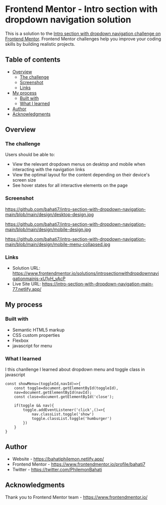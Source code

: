 # Frontend Mentor - Intro section with dropdown navigation solution

This is a solution to the [Intro section with dropdown navigation challenge on Frontend Mentor](https://www.frontendmentor.io/challenges/intro-section-with-dropdown-navigation-ryaPetHE5). Frontend Mentor challenges help you improve your coding skills by building realistic projects. 

## Table of contents

- [Overview](#overview)
  - [The challenge](#the-challenge)
  - [Screenshot](#screenshot)
  - [Links](#links)
- [My process](#my-process)
  - [Built with](#built-with)
  - [What I learned](#what-i-learned)
- [Author](#author)
- [Acknowledgments](#acknowledgments)



## Overview

### The challenge

Users should be able to:

- View the relevant dropdown menus on desktop and mobile when interacting with the navigation links
- View the optimal layout for the content depending on their device's screen size
- See hover states for all interactive elements on the page

### Screenshot

https://github.com/bahati7/intro-section-with-dropdown-navigation-main/blob/main/design/desktop-design.jpg

https://github.com/bahati7/intro-section-with-dropdown-navigation-main/blob/main/design/mobile-design.jpg

https://github.com/bahati7/intro-section-with-dropdown-navigation-main/blob/main/design/mobile-menu-collapsed.jpg

### Links

- Solution URL: https://www.frontendmentor.io/solutions/introsectionwithdropdownnavigationmainjs-xU1yH_vAcP
- Live Site URL: https://intro-section-with-dropdown-navigation-main-77.netlify.app/

## My process

### Built with

- Semantic HTML5 markup
- CSS custom properties
- Flexbox
- javascript for menu

### What I learned

I this chanllenge I learned about dropdown menu and toggle class in javascript

```
const showMenu=(toggleId,navId)=>{
    const toggle=document.getElementById(toggleId),
    nav=document.getElementById(navId);
    const close=document.getElementById('close');

    if(toggle && nav){
        toggle.addEventListener('click',()=>{
            nav.classList.toggle('show')
            toggle.classList.toggle('humburger')
        })
    }
}
```



## Author

- Website - https://bahatiphilemon.netlify.app/
- Frontend Mentor - https://www.frontendmentor.io/profile/bahati7
- Twitter - https://twitter.com/PhilemonBahati



## Acknowledgments

Thank you to Frontend Mentor team - https://www.frontendmentor.io/
